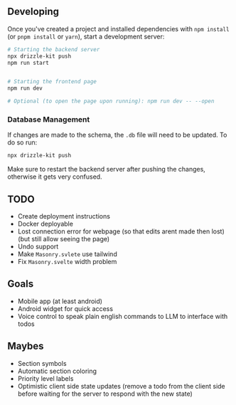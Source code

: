 ## Developing

Once you've created a project and installed dependencies with `npm install` (or `pnpm install` or `yarn`), start a development server:

```sh
# Starting the backend server
npx drizzle-kit push
npm run start


# Starting the frontend page
npm run dev

# Optional (to open the page upon running): npm run dev -- --open
```

### Database Management
If changes are made to the schema, the `.db` file will need to be updated.
To do so run:
```sh
npx drizzle-kit push
```
Make sure to restart the backend server after pushing the changes, otherwise it gets very confused.

## TODO
- Create deployment instructions
- Docker deployable
- Lost connection error for webpage (so that edits arent made then lost) (but still allow seeing the page)
- Undo support
- Make `Masonry.svlete` use tailwind
- Fix `Masonry.svelte` width problem

## Goals
- Mobile app (at least android)
- Android widget for quick access
- Voice control to speak plain english commands to LLM to interface with todos

## Maybes
- Section symbols
- Automatic section coloring
- Priority level labels
- Optimistic client side state updates (remove a todo from the client side before waiting for the server to respond with the new state)